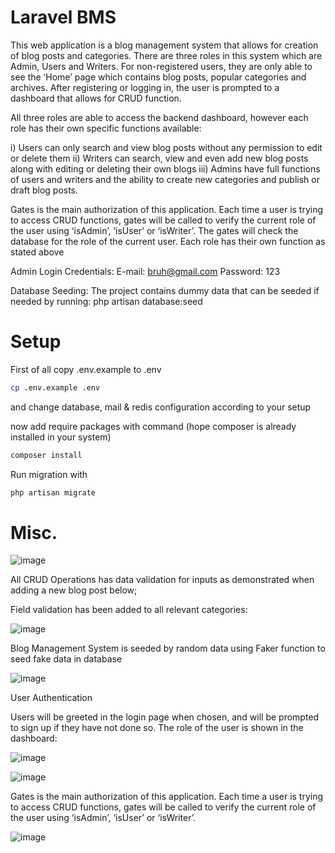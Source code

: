 # Laravel BMS
This web application is a blog management system that allows for creation of blog posts and categories.
There are three roles in this system which are Admin, Users and Writers. For non-registered users, they are only
able to see the ‘Home’ page which contains blog posts, popular categories and archives. After registering or
logging in, the user is prompted to a dashboard that allows for CRUD function.

All three roles are able to access the backend dashboard, however each role has their own specific functions
available:

i) Users can only search and view blog posts without any permission to edit or delete them
ii) Writers can search, view and even add new blog posts along with editing or deleting their own blogs
iii) Admins have full functions of users and writers and the ability to create new categories and publish
or draft blog posts.

Gates is the main authorization of this application. Each time a user is trying to access
CRUD functions, gates will be called to verify the current role of the user using ‘isAdmin’, ‘isUser’ or
‘isWriter’. The gates will check the database for the role of the current user. Each role has their own function as
stated above

Admin Login Credentials:
E-mail: bruh@gmail.com
Password: 123

Database Seeding:
The project contains dummy data that can be seeded if needed by running:
php artisan database:seed

# Setup
First of all copy .env.example to .env
```bash
cp .env.example .env
```
and change database, mail & redis configuration according to your setup

now add require packages with command (hope composer is already installed in your system)
```bash
composer install
```
Run migration with
```bash
php artisan migrate
```
# Misc.

![image](https://user-images.githubusercontent.com/52448621/123912171-47151400-d9af-11eb-86a8-773b4ea15dd9.png)

All CRUD Operations has data validation for inputs as demonstrated when adding a new blog post below;


Field validation has been added to all relevant categories:

![image](https://user-images.githubusercontent.com/52448621/123912004-1634df00-d9af-11eb-9432-ec13e66d6997.png)

Blog Management System is seeded by random data using Faker function to seed fake data in database

![image](https://user-images.githubusercontent.com/52448621/123912381-8cd1dc80-d9af-11eb-80d8-b26acf79953f.png)

User Authentication

Users will be greeted in the login page when chosen, and will be prompted to sign up if they have not done so.
The role of the user is shown in the dashboard:

![image](https://user-images.githubusercontent.com/52448621/123912322-7a57a300-d9af-11eb-94f5-2a74d63b0b16.png)


![image](https://user-images.githubusercontent.com/52448621/123912210-54320300-d9af-11eb-8df2-b041904d8213.png)

Gates is the main authorization of this application. Each time a user is trying to access
CRUD functions, gates will be called to verify the current role of the user using ‘isAdmin’, ‘isUser’ or ‘isWriter’.

![image](https://user-images.githubusercontent.com/52448621/123912312-74fa5880-d9af-11eb-986e-059cea9622f0.png)




